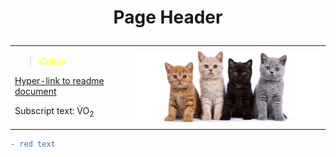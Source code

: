 <!DOCTYPE html> 
<html>
  
<head>
  <h1> <p align=center> Page Header </p> </h1>
</head>
  
<body>  
  <table>
    <tr>
      <td>
       <blockquote style="color: yellow;">Colour </blockquote>
        <a href="https://github.com/RayZegrer/KNES381/blob/main/readme.md">Hyper-link to readme document</a>
        <p> Subscript text: V&#x307;O<sub>2</sub></p>
        </td>
        <td>
            <img src="/Images/cat.jpg" alt="It's cats" style="width:400px;">
        </td>
    </tr>
  </table>
</body>
  
</html>

```diff
- red text
```


